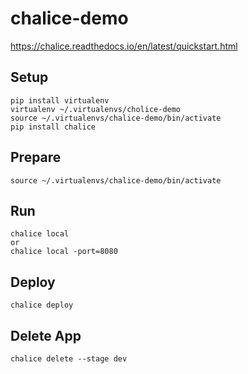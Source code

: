 # chalice-demo
https://chalice.readthedocs.io/en/latest/quickstart.html

## Setup
```
pip install virtualenv
virtualenv ~/.virtualenvs/cholice-demo
source ~/.virtualenvs/chalice-demo/bin/activate
pip install chalice
```

## Prepare
```
source ~/.virtualenvs/chalice-demo/bin/activate
```

## Run
```
chalice local
or
chalice local -port=8080
```

## Deploy
```
chalice deploy
```

## Delete App
```
chalice delete --stage dev
```
